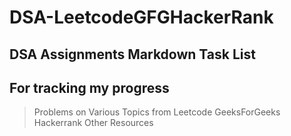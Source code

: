 # DSA-LeetcodeGFGHackerRank

## DSA Assignments Markdown Task List

## For tracking my progress
> Problems on Various Topics from Leetcode 
> GeeksForGeeks
> Hackerrank
> Other Resources


<!-- ### Credits - https://github.com/kunal-kushwaha/DSA-Bootcamp-Java -->
